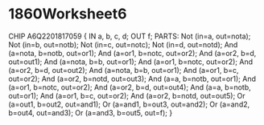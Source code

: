 # 1860Worksheet6

CHIP A6Q2201817059 {
IN a, b, c, d;
OUT f;
PARTS:
Not (in=a, out=nota);
Not (in=b, out=notb);
Not (in=c, out=notc);
Not (in=d, out=notd);
And (a=nota, b=notb, out=or1);
And (a=or1, b=notc, out=or2);
And (a=or2, b=d, out=out1);
And (a=nota, b=b, out=or1);
And (a=or1, b=notc, out=or2);
And (a=or2, b=d, out=out2);
And (a=nota, b=b, out=or1);
And (a=or1, b=c, out=or2);
And (a=or2, b=notd, out=out3);
And (a=a, b=notb, out=or1);
And (a=or1, b=notc, out=or2);
And (a=or2, b=d, out=out4);
And (a=a, b=notb, out=or1);
And (a=or1, b=c, out=or2);
And (a=or2, b=notd, out=out5);
Or (a=out1, b=out2, out=and1);
Or (a=and1, b=out3, out=and2);
Or (a=and2, b=out4, out=and3);
Or (a=and3, b=out5, out=f);
}